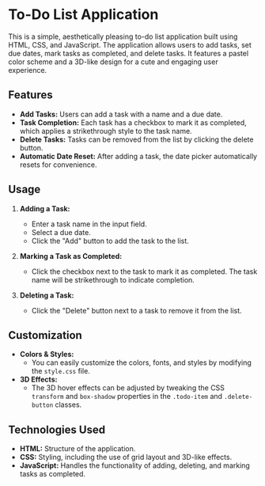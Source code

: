 # To-Do List Application

This is a simple, aesthetically pleasing to-do list application built using HTML, CSS, and JavaScript. The application allows users to add tasks, set due dates, mark tasks as completed, and delete tasks. It features a pastel color scheme and a 3D-like design for a cute and engaging user experience.

## Features

- **Add Tasks:** Users can add a task with a name and a due date.
- **Task Completion:** Each task has a checkbox to mark it as completed, which applies a strikethrough style to the task name.
- **Delete Tasks:** Tasks can be removed from the list by clicking the delete button.
- **Automatic Date Reset:** After adding a task, the date picker automatically resets for convenience.

## Usage

1. **Adding a Task:**
   - Enter a task name in the input field.
   - Select a due date.
   - Click the "Add" button to add the task to the list.

2. **Marking a Task as Completed:**
   - Click the checkbox next to the task to mark it as completed. The task name will be strikethrough to indicate completion.

3. **Deleting a Task:**
   - Click the "Delete" button next to a task to remove it from the list.

## Customization

- **Colors & Styles:**
  - You can easily customize the colors, fonts, and styles by modifying the `style.css` file.
- **3D Effects:**
  - The 3D hover effects can be adjusted by tweaking the CSS `transform` and `box-shadow` properties in the `.todo-item` and `.delete-button` classes.

## Technologies Used

- **HTML:** Structure of the application.
- **CSS:** Styling, including the use of grid layout and 3D-like effects.
- **JavaScript:** Handles the functionality of adding, deleting, and marking tasks as completed.
